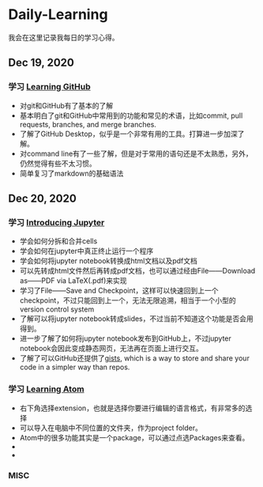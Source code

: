 # Daily-Learning
我会在这里记录我每日的学习心得。

## Dec 19, 2020
### 学习 [Learning GitHub](https://www.linkedin.com/learning/learning-github?u=42520596)
- 对git和GitHub有了基本的了解
- 基本明白了git和GitHub中常用到的功能和常见的术语，比如commit, pull requests, branches, and merge branches.
- 了解了GitHub Desktop，似乎是一个非常有用的工具。打算进一步加深了解。
- 对command line有了一些了解，但是对于常用的语句还是不太熟悉，另外，仍然觉得有些不太习惯。
- 简单复习了markdown的基础语法

## Dec 20, 2020
### 学习 [Introducing Jupyter](https://www.linkedin.com/learning/introducing-jupyter)
- 学会如何分拆和合并cells
- 学会如何在jupyter中真正终止运行一个程序
- 学会如何将jupyter notebook转换成html文档以及pdf文档
- 可以先转成html文件然后再转成pdf文档，也可以通过经由File——Download as——PDF via LaTeX(.pdf)来实现
- 学习了File——Save and Checkpoint，这样可以快速回到上一个checkpoint，不过只能回到上一个，无法无限追溯，相当于一个小型的version control system
- 了解可以将jupyter notebook转成slides，不过当前不知道这个功能是否会用得到。
- 进一步了解了如何将jupyter notebook发布到GitHub上，不过jupyter notebook会因此变成静态网页，无法再在页面上进行交互。
- 了解了可以GitHub还提供了[gists](gist.github.com), which is a way to store and share your code in a simpler way than repos. 

### 学习 [Learning Atom](https://www.linkedin.com/learning/learning-atom-2?u=42520596)
- 右下角选择extension，也就是选择你要进行编辑的语言格式，有非常多的选择
- 可以导入在电脑中不同位置的文件夹，作为project folder。
- Atom中的很多功能其实是一个package，可以通过点选Packages来查看。
-
-

### MISC
